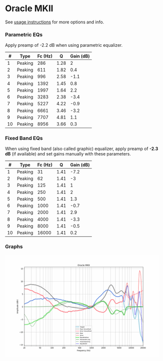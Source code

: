 # Oracle MKII
See [usage instructions](https://github.com/jaakkopasanen/AutoEq#usage) for more options and info.

### Parametric EQs
Apply preamp of -2.2 dB when using parametric equalizer.

|   # | Type    |   Fc (Hz) |    Q |   Gain (dB) |
|-----|---------|-----------|------|-------------|
|   1 | Peaking |       286 | 1.28 |         2   |
|   2 | Peaking |       611 | 1.82 |         0.4 |
|   3 | Peaking |       996 | 2.58 |        -1.1 |
|   4 | Peaking |      1392 | 1.45 |         0.8 |
|   5 | Peaking |      1997 | 1.64 |         2.2 |
|   6 | Peaking |      3283 | 2.38 |        -3.4 |
|   7 | Peaking |      5227 | 4.22 |        -0.9 |
|   8 | Peaking |      6661 | 3.46 |        -3.2 |
|   9 | Peaking |      7707 | 4.81 |         1.1 |
|  10 | Peaking |      8956 | 3.66 |         0.3 |

### Fixed Band EQs
When using fixed band (also called graphic) equalizer, apply preamp of **-2.3 dB** (if available) and set gains manually with these parameters.

|   # | Type    |   Fc (Hz) |    Q |   Gain (dB) |
|-----|---------|-----------|------|-------------|
|   1 | Peaking |        31 | 1.41 |        -7.2 |
|   2 | Peaking |        62 | 1.41 |        -3   |
|   3 | Peaking |       125 | 1.41 |         1   |
|   4 | Peaking |       250 | 1.41 |         2   |
|   5 | Peaking |       500 | 1.41 |         1.3 |
|   6 | Peaking |      1000 | 1.41 |        -0.7 |
|   7 | Peaking |      2000 | 1.41 |         2.9 |
|   8 | Peaking |      4000 | 1.41 |        -3.3 |
|   9 | Peaking |      8000 | 1.41 |        -0.5 |
|  10 | Peaking |     16000 | 1.41 |         0.2 |

### Graphs
![](./Oracle%20MKII.png)
